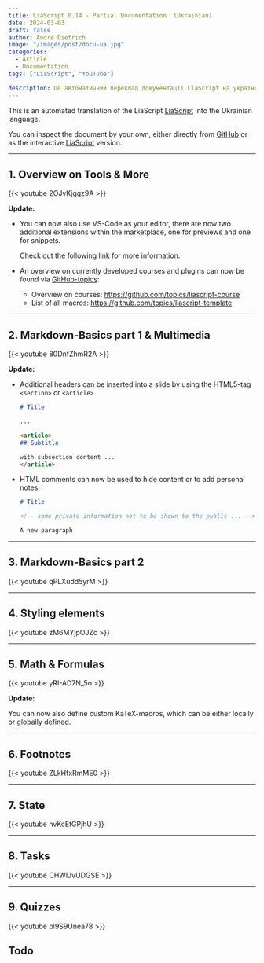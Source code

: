 ```yaml
---
title: LiaScript 0.14 - Partial Documentation  (Ukrainian)
date: 2024-03-03
draft: false
author: André Dietrich
image: "/images/post/docu-ua.jpg"
categories:
  - Article
  - Documentation
tags: ["LiaScript", "YouTube"]

description: Це автоматичний переклад документації LiaScript на українську мову.
---
```


This is an automated translation of the LiaScript [LiaScript](https://LiaScript.github.io) into the Ukrainian language.

You can inspect the document by your own, either directly from [GitHub](https://github.com/liaScript/docs) or as the interactive [LiaScript](https://liascript.github.io/course/?https://raw.githubusercontent.com/liaScript/docs/master/README.md) version.

---

## 1. Overview on Tools & More

{{< youtube 2OJvKjggz9A >}}

__Update:__

* You can now also use VS-Code as your editor, there are now two additional extensions within the marketplace, one for previews and one for snippets.

  Check out the following [link](https://aizac.herokuapp.com/install-visual-studio-code-with-liascript/) for more information.

* An overview on currently developed courses and plugins can now be found via [GitHub-topics](https://github.com/topics):

  - Overview on courses: https://github.com/topics/liascript-course
  - List of all macros: https://github.com/topics/liascript-template


---
## 2. Markdown-Basics part 1 & Multimedia

{{< youtube 80DnfZhmR2A >}}

__Update:__

* Additional headers can be inserted into a slide by using the HTML5-tag `<section>` or `<article>`

  ``` markdown
  # Title

  ...

  <article>
  ## Subtitle

  with subsection content ...
  </article>
  ```

* HTML comments can now be used to hide content or to add personal notes:

  ``` markdown
  # Title

  <!-- some private information not to be shown to the public ... -->

  A new paragraph
  ```

---

## 3. Markdown-Basics part 2

{{< youtube qPLXudd5yrM >}}

---

## 4. Styling elements

{{< youtube zM6MYjpOJZc >}}

---

## 5. Math & Formulas

{{< youtube yRI-AD7N_5o >}}

__Update:__

You can now also define custom KaTeX-macros, which can be either locally or globally defined.

---

## 6. Footnotes

{{< youtube ZLkHfxRmME0 >}}

---

## 7. State

{{< youtube hvKcEtGPjhU >}}

---

## 8. Tasks

{{< youtube CHWIJvUDGSE >}}

---

## 9. Quizzes

{{< youtube pl9S9Unea78 >}}

## Todo